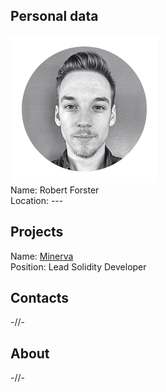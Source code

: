 ## Personal data
![ photo](photo/robert_forster.png)  
Name: Robert Forster  
Location: ---
## Projects 
Name: [Minerva](../projects/minerva.md)  
Position: Lead Solidity Developer 
## Contacts
-//-
## About
-//-
